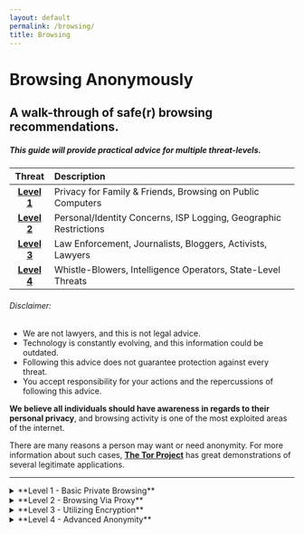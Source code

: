 ```yaml
---
layout: default
permalink: /browsing/
title: Browsing
---
```

Browsing Anonymously
====================

A walk-through of safe(r) browsing recommendations.
--------------------------------------------------

##### This guide will provide practical advice for multiple threat-levels.

| Threat | Description |
|:-------:|:-----------------------------------------------------------|
| **[Level 1](#level1)** | Privacy for Family & Friends, Browsing on Public Computers|
| **[Level 2](#level2)** | Personal/Identity Concerns, ISP Logging, Geographic Restrictions|
| **[Level 3](#level3)** | Law Enforcement, Journalists, Bloggers, Activists, Lawyers|
| **[Level 4](#level4)** | Whistle-Blowers, Intelligence Operators, State-Level Threats|

###### Disclaimer:

* We are not lawyers, and this is not legal advice.
* Technology is constantly evolving, and this information could be outdated.
* Following this advice does not guarantee protection against every threat.
* You accept responsibility for your actions and the repercussions of following this advice.

**We believe all individuals should have awareness in regards to their personal privacy**, and browsing activity is one of the most exploited areas of the internet.

There are many reasons a person may want or need anonymity. For more information about such cases, **[The Tor Project](https://www.torproject.org/about/torusers.html.en)** has great demonstrations of several legitimate applications.

---

<details>
<summary>
**Level 1 - Basic Private Browsing**
<a class="anchor" name="level1"></a>
</summary>

This is where most general users will be. These recommendations will only be useful against other non-technical threats. If you have any concerns about privacy that goes beyond the most basic protection, realize this level will do ZERO to protect you from a more sophisticated threat. If you're using a public terminal you'll definitely want to follow these steps.

##### Use your browser in “private” mode. 

This prevents your browser from saving a browsing history and caching any cookies or data. Once you end your session and close the browser window, all local evidence is gone.

**PLEASE REMEMBER:** *an IT admin at work, a user on your local network, an ISP, and state-level agencies can still capture packets and analyze your traffic. A majority of this traffic is unencrypted. If you care about this, escalate to a higher level.*

|Select your browser:|
|:-------|
|[Mozilla Firefox](https://support.mozilla.org/en-US/kb/private-browsing-use-firefox-without-history)|
|[Google Chrome](https://support.google.com/chrome/answer/95464?hl=en)|
|[Safari (OSX)](https://support.apple.com/kb/PH19216?locale=en_US)|
|[Safari (iPhone/iPad/iPod Touch)](https://support.apple.com/en-us/HT203036)|
|[Internet Explorer](http://windows.microsoft.com/en-us/windows7/protect-your-privacy-using-internet-explorer-9)|
|[Microsoft Edge](http://windows.microsoft.com/en-us/windows-10/browse-inprivate-in-microsoft-edge)|


##### Clear your cache, cookies, and history. 

If you forgot to browse in a private mode, or want to make sure everything is clean by your own doing, you'll need to clear the cache and history for your browser manually.

|Select your browser:|
|:-------|
|[Mozilla Firefox](https://support.mozilla.org/en-US/kb/how-clear-firefox-cache)|
|[Google Chrome](https://support.google.com/chrome/answer/95582?hl=en)|
|[Safari (OSX)](https://help.apple.com/safari/mac/9.0/#/sfri11471)|
|[Safari (iPhone/iPad/iPod Touch)](https://support.apple.com/en-us/HT201265)|
|[Internet Explorer](http://windows.microsoft.com/en-us/windows7/how-to-delete-your-browsing-history-in-internet-explorer-9)|
|[Microsoft Edge](http://windows.microsoft.com/en-us/windows-10/view-delete-browsing-history-microsoft-edge)|

> ###### [Top <i class="fa fa-arrow-circle-up fa-lg"></i>](#top-of-page)

</details>

<details>
<summary>
**Level 2 - Browsing Via Proxy**
<a class="anchor" name="level2"></a>
</summary>

##### Open Web Proxy

If your goal is to avoid geographic restrictions or mask your IP address from *some* remote sites it may be appropriate to use an open web proxy. These proxy servers provide little protection against advanced threats. Many of them are blocked on most servers and resources but with persistence you can usually find a combination that will work. 

**[Proxy.org Homepage](http://proxy.org/)**

> ###### [Top <i class="fa fa-arrow-circle-up fa-lg"></i>](#top-of-page)

</details>

<details>
<summary>
**Level 3 - Utilizing Encryption**
<a class="anchor" name="level3"></a>
</summary>

##### Tor/VPN

A better option is to utilize a VPN or Tor client. These tools help to improve privacy and security by encrypting traffic before it leaves the host and is then routed through a series of nodes before being passed on to the remote server. There are many free and paid options. Some accept payment in BTC or other cryptocurrencies. Using a VPN/Tor alone is not enough to prevent eavesdropping and traffic correlation from state level threats. Also, traffic can also leak identifying information about you that doesn't get piped through the tool. 

* [The Tor Project](https://www.torproject.org/)
* [That One Privacy Guy's VPN Comparison Chart](https://docs.google.com/spreadsheets/d/1FJTvWT5RHFSYuEoFVpAeQjuQPU4BVzbOigT0xebxTOw/edit#gid=0)

> ###### [Top <i class="fa fa-arrow-circle-up fa-lg"></i>](#top-of-page)

</details>

<details>
<summary>
**Level 4 - Advanced Anonymity**
<a class="anchor" name="level4"></a>
</summary>

##### Public Wi-Fi

Using a public Wi-Fi source can provide minimal anonymization. Without utilizing other protocols, this alone leaves your device's MAC address and browser fingerprinting data to be logged. Not to mention your device being open to attack and traffic sniffing while exposed on the public network. 

##### Using a VPN/Tor on Public Wi-Fi. 

Even better but still has weaknesses. Your host can still leak traffic that can be used to identify you. 

##### Tails

Tails is a Linux distro designed with security and privacy in mind. It runs from a live DVD/CD or USB. Tails allows you to spoof your device's MAC address during the boot process. Tails also routes all of it's traffic through Tor. If you have the resources to use a 'burner' device that has no paper trail connected to you, even better. 

**[Tails Homepage](https://tails.boum.org/)**

> ###### [Top <i class="fa fa-arrow-circle-up fa-lg"></i>](#top-of-page)

</details>
